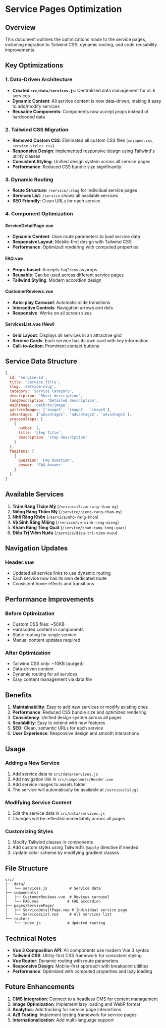 # Service Pages Optimization

## Overview
This document outlines the optimizations made to the service pages, including migration to Tailwind CSS, dynamic routing, and code reusability improvements.

## Key Optimizations

### 1. Data-Driven Architecture
- **Created `src/data/services.js`**: Centralized data management for all 6 services
- **Dynamic Content**: All service content is now data-driven, making it easy to add/modify services
- **Reusable Components**: Components now accept props instead of hardcoded data

### 2. Tailwind CSS Migration
- **Removed Custom CSS**: Eliminated all custom CSS files (`snipped.css`, `service-styles.css`)
- **Responsive Design**: Implemented responsive design using Tailwind's utility classes
- **Consistent Styling**: Unified design system across all service pages
- **Performance**: Reduced CSS bundle size significantly

### 3. Dynamic Routing
- **Route Structure**: `/service/:slug` for individual service pages
- **Services List**: `/service` shows all available services
- **SEO Friendly**: Clean URLs for each service

### 4. Component Optimization

#### ServiceDetailPage.vue
- **Dynamic Content**: Uses route parameters to load service data
- **Responsive Layout**: Mobile-first design with Tailwind CSS
- **Performance**: Optimized rendering with computed properties

#### FAQ.vue
- **Props-based**: Accepts `faqItems` as props
- **Reusable**: Can be used across different service pages
- **Tailwind Styling**: Modern accordion design

#### CustomerReviews.vue
- **Auto-play Carousel**: Automatic slide transitions
- **Interactive Controls**: Navigation arrows and dots
- **Responsive**: Works on all screen sizes

#### ServicesList.vue (New)
- **Grid Layout**: Displays all services in an attractive grid
- **Service Cards**: Each service has its own card with key information
- **Call-to-Action**: Prominent contact buttons

## Service Data Structure

```javascript
{
  id: 'service-id',
  title: 'Service Title',
  slug: 'service-slug',
  category: 'Service Category',
  description: 'Short description',
  longDescription: 'Detailed description',
  mainImage: 'path/to/image',
  galleryImages: ['image1', 'image2', 'image3'],
  advantages: ['advantage1', 'advantage2', 'advantage3'],
  processSteps: [
    {
      number: 1,
      title: 'Step Title',
      description: 'Step description'
    }
  ],
  faqItems: [
    {
      question: 'FAQ Question',
      answer: 'FAQ Answer'
    }
  ]
}
```

## Available Services

1. **Trám Răng Thẩm Mỹ** (`/service/tram-rang-tham-my`)
2. **Niềng Răng Thẩm Mỹ** (`/service/nieng-rang-tham-my`)
3. **Nhổ Răng Khôn** (`/service/nho-rang-khon`)
4. **Vệ Sinh Răng Miệng** (`/service/ve-sinh-rang-mieng`)
5. **Khám Răng Tổng Quát** (`/service/kham-rang-tong-quat`)
6. **Điều Trị Viêm Nướu** (`/service/dieu-tri-viem-nuou`)

## Navigation Updates

### Header.vue
- Updated all service links to use dynamic routing
- Each service now has its own dedicated route
- Consistent hover effects and transitions

## Performance Improvements

### Before Optimization
- Custom CSS files: ~50KB
- Hardcoded content in components
- Static routing for single service
- Manual content updates required

### After Optimization
- Tailwind CSS only: ~10KB (purged)
- Data-driven content
- Dynamic routing for all services
- Easy content management via data file

## Benefits

1. **Maintainability**: Easy to add new services or modify existing ones
2. **Performance**: Reduced CSS bundle size and optimized rendering
3. **Consistency**: Unified design system across all pages
4. **Scalability**: Easy to extend with new features
5. **SEO**: Clean, semantic URLs for each service
6. **User Experience**: Responsive design and smooth interactions

## Usage

### Adding a New Service
1. Add service data to `src/data/services.js`
2. Add navigation link in `src/components/Header.vue`
3. Add service images to assets folder
4. The service will automatically be available at `/service/[slug]`

### Modifying Service Content
1. Edit the service data in `src/data/services.js`
2. Changes will be reflected immediately across all pages

### Customizing Styles
1. Modify Tailwind classes in components
2. Add custom styles using Tailwind's `@apply` directive if needed
3. Update color scheme by modifying gradient classes

## File Structure

```
src/
├── data/
│   └── services.js          # Service data
├── components/
│   ├── CustomerReviews.vue  # Reviews carousel
│   └── FAQ.vue             # FAQ accordion
├── pages/ServicePage/
│   ├── ServiceDetailPage.vue # Individual service page
│   └── ServicesList.vue     # All services list
└── router/
    └── index.js            # Updated routing
```

## Technical Notes

- **Vue 3 Composition API**: All components use modern Vue 3 syntax
- **Tailwind CSS**: Utility-first CSS framework for consistent styling
- **Vue Router**: Dynamic routing with route parameters
- **Responsive Design**: Mobile-first approach with breakpoint utilities
- **Performance**: Optimized with computed properties and lazy loading

## Future Enhancements

1. **CMS Integration**: Connect to a headless CMS for content management
2. **Image Optimization**: Implement lazy loading and WebP format
3. **Analytics**: Add tracking for service page interactions
4. **A/B Testing**: Implement testing framework for service pages
5. **Internationalization**: Add multi-language support

